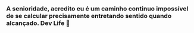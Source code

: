 ### A senioridade, acredito eu é um caminho continuo impossível de se calcular precisamente entretando sentido quando alcançado. Dev Life 💙
